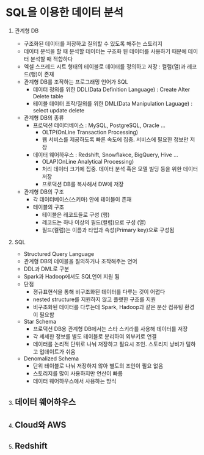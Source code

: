 # SQL을 이용한 데이터 분석

1. 관계형 DB
    - 구조화된 데이터를 저장하고 질의할 수 있도록 해주는 스토리지
    - 데이터 분석을 할 때 분석할 데이터는 구조화 된 데이터를 사용하기 때문에 데이터 분석할 때 적합하다
    - 엑셀 스프레드 시트 형태의 테이블로 데이터를 정의하고 저장 : 컬럼(열)과 레코드(행)이 존재
    - 관계형 DB를 조작하는 프로그래밍 언어가 SQL
        - 데이터 정의를 위한 DDL(Data Definition Language) : Create Alter Delete table
        - 테이블 데이터 조작/질의를 위한 DML(Data Manipulation Laguage) : select update delete
    - 관계형 DB의 종류
        - 프로덕션 데이터베이스 : MySQL, PostgreSQL, Oracle ...
            - OLTP(OnLine Transaction Processing)
            - 웹 서비스를 제공하도록 빠른 속도에 집중. 서비스에 필요한 정보만 저장
        - 데이터 웨어하우스 : Redshift, Snowflakce, BigQuery, Hive ...
            - OLAP(OnLine Analytical Processing)
            - 처리 데이터 크기에 집중. 데이터 분석 혹은 모델 빌딩 등을 위한 데이터 저장
            - 프로덕션 DB를 복사해서 DW에 저장
    - 관계형 DB의 구조
        - 각 데이터베이스(스키마) 안에 테이블이 존재
        - 테이블의 구조
            - 테이블은 레코드들로 구성 (행)
            - 레코드는 하나 이상의 필드(컬럼)으로 구성 (열)
            - 필드(컬럼)는 이름과 타입과 속성(Primary key)으로 구성됨

2. SQL
    - Structured Query Language
    - 관계형 DB의 테이블을 질의하거나 조작해주는 언어
    - DDL과 DML로 구분
    - Spark과 Hadoop에서도 SQL언어 지원 됨
    - 단점
        - 졍규표현식을 통해 비구조화된 데이터를 다루는 것이 어렵다
        - nested structure를 지원하지 않고 플랫한 구조를 지원
        - 비구조화된 데이터를 다루는데 Spark, Hadoop과 같은 분산 컴퓨팅 환경이 필요함
    - Star Schema
        - 프로덕션 DB용 관계형 DB에서는 스타 스키라를 사용해 데이터를 저장
        - 각 세세한 정보를 별도 테이블로 분리하여 외부키로 연결
        - 데이터를 논리적 단위로 나눠 저장하고 필요시 조인. 스토리지 낭비가 덜하고 업데이트가 쉬움
    - Denomalized Schema
        - 단위 테이블로 나눠 저장하지 않아 별도의 조인이 필요 없음
        - 스토리지를 많이 사용하지만 연산이 빠름
        - 데이터 웨어하우스에서 사용하는 방식

3. 데이터 웨어하우스
    -

4. Cloud와 AWS
    - 

5. Redshift
    - 
